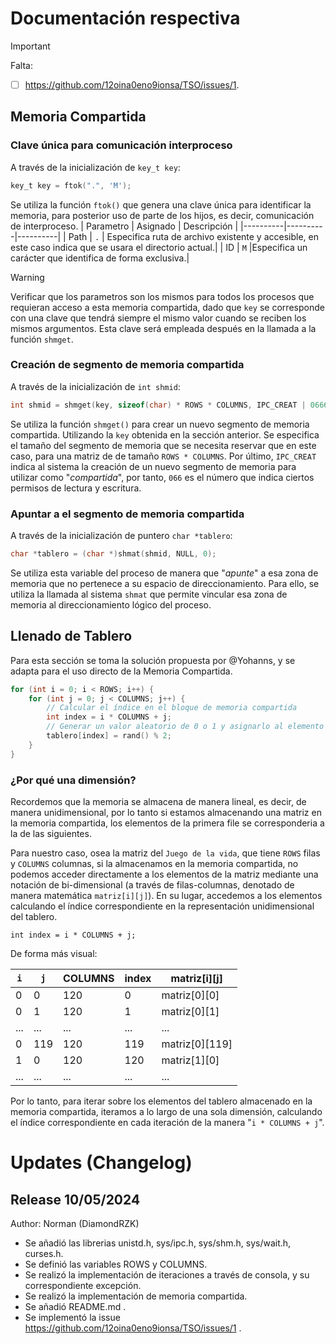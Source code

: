 # Documentación respectiva
> [!IMPORTANT]
> Falta:
> - [ ] https://github.com/12oina0eno9ionsa/TSO/issues/1.
## Memoria Compartida
### Clave única para comunicación interproceso
A través de la inicialización de `key_t key`:
```c
key_t key = ftok(".", 'M');
```
Se utiliza la función `ftok()` que genera una clave única para identificar la memoria, para posterior uso de parte de los hijos, es decir, comunicación de interproceso.
| Parametro | Asignado | Descripción |
|----------|----------|----------|
| Path    | `.` | Especifica ruta de archivo existente y accesible, en este caso indica que se usara el directorio actual.|
| ID   | `M`   |Especifica un carácter que identifica de forma exclusiva.|

> [!WARNING]
> Verificar que los parametros son los mismos para todos los procesos que requieran acceso a esta memoria compartida, dado que `key` se corresponde con una clave que tendrá siempre el mismo valor cuando se reciben los mismos argumentos. Esta clave será empleada después en la llamada a la función `shmget`.

### Creación de segmento de memoria compartida

A través de la inicialización de `int shmid`:
```c
int shmid = shmget(key, sizeof(char) * ROWS * COLUMNS, IPC_CREAT | 0666);
```
Se utiliza la función `shmget()` para crear un nuevo segmento de memoria compartida. Utilizando la `key` obtenida en la sección anterior. Se especifica el tamaño del segmento de memoria que se necesita reservar que en este caso, para una matriz de de tamaño `ROWS * COLUMNS`. Por último, `IPC_CREAT` indica al sistema la creación de un nuevo segmento de memoria para utilizar como "_compartida_", por tanto, `066` es el número que indica ciertos permisos de lectura y escritura.

### Apuntar a el segmento de memoria compartida
A través de la inicialización de puntero `char *tablero`:
```c
char *tablero = (char *)shmat(shmid, NULL, 0);
```
Se utiliza esta variable del proceso de manera que "_apunte_" a esa zona de memoria que no pertenece a su espacio de direccionamiento. Para ello, se utiliza la llamada al sistema `shmat` que permite vincular esa zona de memoria al direccionamiento lógico del proceso.

## Llenado de Tablero
Para esta sección se toma la solución propuesta por @Yohanns, y se adapta para el uso directo de la Memoria Compartida.
```c
for (int i = 0; i < ROWS; i++) {
	for (int j = 0; j < COLUMNS; j++) {
    	// Calcular el índice en el bloque de memoria compartida
        int index = i * COLUMNS + j;
        // Generar un valor aleatorio de 0 o 1 y asignarlo al elemento de la matriz ubicada en memoria compartida
        tablero[index] = rand() % 2;
	}
}
```
### ¿Por qué una dimensión?
Recordemos que la memoria se almacena de manera lineal, es decir, de manera unidimensional, por lo tanto si estamos almacenando una matriz en la memoria compartida, los elementos de la primera file se corresponderia a la de las siguientes.

Para nuestro caso, osea la matriz del `Juego de la vida`, que tiene `ROWS` filas y `COLUMNS` columnas, si la almacenamos en la memoria compartida, no podemos acceder directamente a los elementos de la matriz mediante una notación de bi-dimensional (a través de filas-columnas, denotado de manera matemática `matriz[i][j]`). En su lugar, accedemos a los elementos calculando el índice correspondiente en la representación unidimensional del tablero.
```
int index = i * COLUMNS + j;
```
De forma más visual:

|`i`|`j`|COLUMNS|index|matriz[i][j]|
|----------|----------|----------|----------|----------|
|0|0|120|0|matriz[0][0]|
|0|1|120|1|matriz[0][1]|
|...|...|...|...|...|
|0|119|120|119|matriz[0][119]|
|1|0|120|120|matriz[1][0]|
|...|...|...|...|...|

Por lo tanto, para iterar sobre los elementos del tablero almacenado en la memoria compartida, iteramos a lo largo de una sola dimensión, calculando el índice correspondiente en cada iteración de la manera "`i * COLUMNS + j`". 

# Updates (Changelog)
## Release 10/05/2024
Author: Norman (DiamondRZK)
- Se añadió las librerias unistd.h, sys/ipc.h, sys/shm.h, sys/wait.h, curses.h.
- Se definió las variables ROWS y COLUMNS.
- Se realizó la implementación de iteraciones a través de consola, y su correspondiente excepción.
- Se realizó la implementación de memoria compartida.
- Se añadió README.md .
- Se implementó la issue https://github.com/12oina0eno9ionsa/TSO/issues/1 .